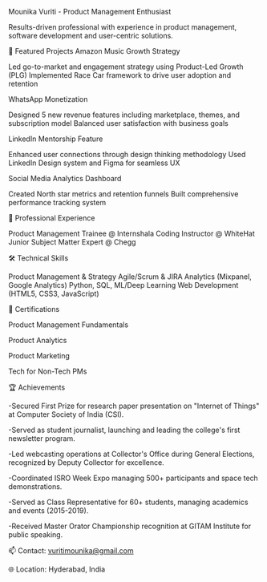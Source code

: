 Mounika Vuriti - Product Management Enthusiast


Results-driven professional with experience in product management, software development and user-centric solutions.



🎯 Featured Projects
Amazon Music Growth Strategy

Led go-to-market and engagement strategy using Product-Led Growth (PLG)
Implemented Race Car framework to drive user adoption and retention

WhatsApp Monetization

Designed 5 new revenue features including marketplace, themes, and subscription model
Balanced user satisfaction with business goals

LinkedIn Mentorship Feature

Enhanced user connections through design thinking methodology
Used LinkedIn Design system and Figma for seamless UX

Social Media Analytics Dashboard

Created North star metrics and retention funnels
Built comprehensive performance tracking system


💼 Professional Experience

Product Management Trainee @ Internshala
Coding Instructor @ WhiteHat Junior
Subject Matter Expert @ Chegg


🛠️ Technical Skills

Product Management & Strategy
Agile/Scrum & JIRA
Analytics (Mixpanel, Google Analytics)
Python, SQL, ML/Deep Learning
Web Development (HTML5, CSS3, JavaScript)


📜 Certifications

Product Management Fundamentals

Product Analytics

Product Marketing

Tech for Non-Tech PMs


🏆 Achievements

-Secured First Prize for research paper presentation on "Internet of Things" at Computer Society of India (CSI).

-Served as student journalist, launching and leading the college's first newsletter program.

-Led webcasting operations at Collector's Office during General Elections, recognized by Deputy Collector for excellence.

-Coordinated ISRO Week Expo managing 500+ participants and space tech demonstrations.

-Served as Class Representative for 60+ students, managing academics and events (2015-2019).

-Received Master Orator Championship recognition at GITAM Institute for public speaking.


📫 Contact: vuritimounika@gmail.com

🌐 Location: Hyderabad, India 

